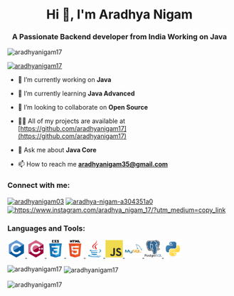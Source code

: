 <h1 align="center">Hi 👋, I'm Aradhya Nigam</h1>
<h3 align="center">A Passionate Backend developer from India Working on Java</h3>

<p align="left"> <img src="https://komarev.com/ghpvc/?username=aradhyanigam17&label=Profile%20views&color=0e75b6&style=flat" alt="aradhyanigam17" /> </p>

<p align="left"> <a href="https://github.com/ryo-ma/github-profile-trophy"><img src="https://github-profile-trophy.vercel.app/?username=aradhyanigam17" alt="aradhyanigam17" /></a> </p>

- 🔭 I’m currently working on **Java**

- 🌱 I’m currently learning **Java Advanced**

- 👯 I’m looking to collaborate on **Open Source**

- 👨‍💻 All of my projects are available at [https://github.com/aradhyanigam17](https://github.com/aradhyanigam17)

- 💬 Ask me about **Java Core**

- 📫 How to reach me **aradhyanigam35@gmail.com**

<h3 align="left">Connect with me:</h3>
<p align="left">
<a href="https://twitter.com/aradhyanigam03" target="blank"><img align="center" src="https://raw.githubusercontent.com/rahuldkjain/github-profile-readme-generator/master/src/images/icons/Social/twitter.svg" alt="aradhyanigam03" height="30" width="40" /></a>
<a href="https://linkedin.com/in/aradhya-nigam-a304351a0" target="blank"><img align="center" src="https://raw.githubusercontent.com/rahuldkjain/github-profile-readme-generator/master/src/images/icons/Social/linked-in-alt.svg" alt="aradhya-nigam-a304351a0" height="30" width="40" /></a>
<a href="https://instagram.com/https://www.instagram.com/aradhya_nigam_17/?utm_medium=copy_link" target="blank"><img align="center" src="https://raw.githubusercontent.com/rahuldkjain/github-profile-readme-generator/master/src/images/icons/Social/instagram.svg" alt="https://www.instagram.com/aradhya_nigam_17/?utm_medium=copy_link" height="30" width="40" /></a>
</p>

<h3 align="left">Languages and Tools:</h3>
<p align="left"> <a href="https://www.cprogramming.com/" target="_blank" rel="noreferrer"> <img src="https://raw.githubusercontent.com/devicons/devicon/master/icons/c/c-original.svg" alt="c" width="40" height="40"/> </a> <a href="https://www.w3schools.com/cpp/" target="_blank" rel="noreferrer"> <img src="https://raw.githubusercontent.com/devicons/devicon/master/icons/cplusplus/cplusplus-original.svg" alt="cplusplus" width="40" height="40"/> </a> <a href="https://www.w3schools.com/css/" target="_blank" rel="noreferrer"> <img src="https://raw.githubusercontent.com/devicons/devicon/master/icons/css3/css3-original-wordmark.svg" alt="css3" width="40" height="40"/> </a> <a href="https://www.w3.org/html/" target="_blank" rel="noreferrer"> <img src="https://raw.githubusercontent.com/devicons/devicon/master/icons/html5/html5-original-wordmark.svg" alt="html5" width="40" height="40"/> </a> <a href="https://www.java.com" target="_blank" rel="noreferrer"> <img src="https://raw.githubusercontent.com/devicons/devicon/master/icons/java/java-original.svg" alt="java" width="40" height="40"/> </a> <a href="https://developer.mozilla.org/en-US/docs/Web/JavaScript" target="_blank" rel="noreferrer"> <img src="https://raw.githubusercontent.com/devicons/devicon/master/icons/javascript/javascript-original.svg" alt="javascript" width="40" height="40"/> </a> <a href="https://www.mysql.com/" target="_blank" rel="noreferrer"> <img src="https://raw.githubusercontent.com/devicons/devicon/master/icons/mysql/mysql-original-wordmark.svg" alt="mysql" width="40" height="40"/> </a> <a href="https://www.postgresql.org" target="_blank" rel="noreferrer"> <img src="https://raw.githubusercontent.com/devicons/devicon/master/icons/postgresql/postgresql-original-wordmark.svg" alt="postgresql" width="40" height="40"/> </a> <a href="https://www.python.org" target="_blank" rel="noreferrer"> <img src="https://raw.githubusercontent.com/devicons/devicon/master/icons/python/python-original.svg" alt="python" width="40" height="40"/> </a> </p>

<p><img align="left" src="https://github-readme-stats.vercel.app/api/top-langs?username=aradhyanigam17&show_icons=true&locale=en&layout=compact" alt="aradhyanigam17" /></p>

<p>&nbsp;<img align="center" src="https://github-readme-stats.vercel.app/api?username=aradhyanigam17&show_icons=true&locale=en" alt="aradhyanigam17" /></p>

<p><img align="center" src="https://github-readme-streak-stats.herokuapp.com/?user=aradhyanigam17&" alt="aradhyanigam17" /></p>
